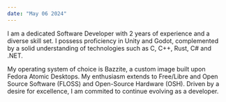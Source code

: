 ```yaml
---
date: "May 06 2024"
---
```


I am a dedicated Software Developer with 2 years of experience and a diverse skill set. I possess proficiency in Unity and Godot, complemented by a solid understanding of technologies such as C, C++, Rust, C# and .NET.  

My operating system of choice is Bazzite, a custom image built upon Fedora Atomic Desktops. My enthusiasm extends to Free/Libre and Open Source Software (FLOSS) and Open-Source Hardware (OSH). Driven by a desire for excellence, I am commited to continue evolving as a developer.